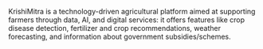 KrishiMitra is a technology-driven agricultural platform aimed at supporting farmers through data, AI, and digital services: it offers features like crop disease detection, fertilizer and crop recommendations, weather forecasting, and information about government subsidies/schemes.

